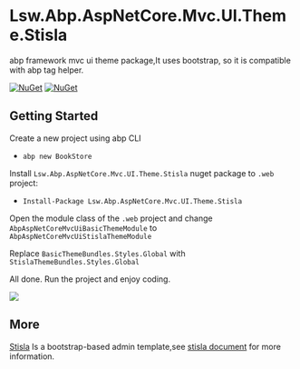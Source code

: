 
# Lsw.Abp.AspNetCore.Mvc.UI.Theme.Stisla

abp framework mvc ui theme package,It uses bootstrap, so it is compatible with abp tag helper.

 [![NuGet](https://img.shields.io/nuget/v/Lsw.Abp.AspNetCore.Mvc.UI.Theme.Stisla)](https://www.nuget.org/packages/Lsw.Abp.AspNetCore.Mvc.UI.Theme.Stisla/) [![NuGet](https://img.shields.io/nuget/dt/Lsw.Abp.AspNetCore.Mvc.UI.Theme.Stisla)](https://www.nuget.org/packages/Lsw.Abp.AspNetCore.Mvc.UI.Theme.Stisla/)

## Getting Started

Create a new project using abp CLI

* `abp new BookStore`

Install `Lsw.Abp.AspNetCore.Mvc.UI.Theme.Stisla` nuget package to `.web` project:

* `Install-Package Lsw.Abp.AspNetCore.Mvc.UI.Theme.Stisla`

Open the module class of the `.web` project and change `AbpAspNetCoreMvcUiBasicThemeModule` to `AbpAspNetCoreMvcUiStislaThemeModule`

Replace `BasicThemeBundles.Styles.Global` with `StislaThemeBundles.Styles.Global`

All done. Run the project and enjoy coding.

![](/images/1.png)

## More

[Stisla](https://github.com/stisla/stisla) Is a bootstrap-based admin template,see [stisla document](https://docs.getstisla.com/#/en/2.2.0/overview) for more information.